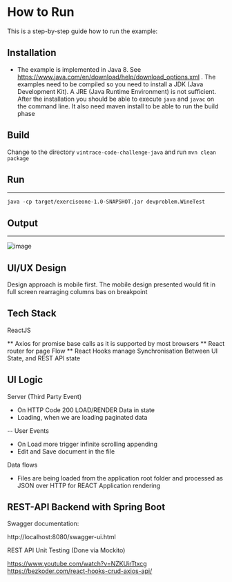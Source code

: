 # How to Run

This is a step-by-step guide how to run the example:

## Installation

* The example is implemented in Java 8. See    https://www.java.com/en/download/help/download_options.xml . The
   examples need to be compiled so you need to install a JDK (Java Development Kit). A JRE (Java Runtime Environment) is not
   sufficient. After the installation you should be able to execute   `java` and `javac` on the command line.
    It also need maven install to be able to run the build phase
   
## Build

Change to the directory `vintrace-code-challenge-java` and run `mvn clean package` 

## Run 
-----
    java -cp target/exerciseone-1.0-SNAPSHOT.jar devproblem.WineTest
    

## Output 
------

 ![image](https://user-images.githubusercontent.com/17228294/89143038-8911bc00-d58c-11ea-9053-54b24a778027.png)
   
## UI/UX Design

Design approach is mobile first.
The mobile design presented would fit in full screen rearraging columns bas on breakpoint


## Tech Stack 
ReactJS

** Axios for promise base calls as it is supported by most browsers
** React router for page Flow
** React Hooks manage Synchronisation Between UI State, and REST API state


## UI Logic 

Server (Third Party Event)

* On HTTP Code 200 LOAD/RENDER Data in state
* Loading, when we are loading paginated data

-- User Events 

* On Load more trigger infinite scrolling appending 
* Edit and Save document in the file 

Data flows

* Files are being loaded from  the application root folder
and processed as JSON over HTTP for REACT Application rendering 


## REST-API  Backend with Spring Boot 

Swagger documentation:

http://localhost:8080/swagger-ui.html

REST API Unit Testing (Done via Mockito)

https://www.youtube.com/watch?v=NZKUirTtxcg
https://bezkoder.com/react-hooks-crud-axios-api/